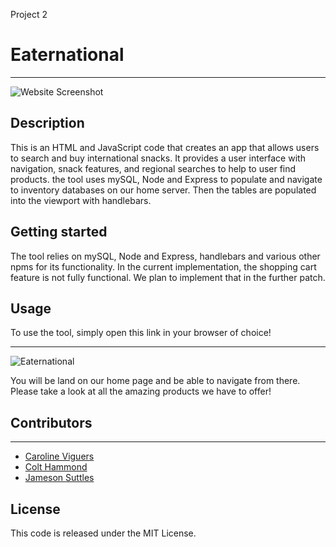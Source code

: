 Project 2

# Eaternational

****
![Website Screenshot](/public/P2_Screen%20Shot%20.png)

## Description

This is an HTML and JavaScript code that creates an app that allows users to search and buy international snacks. It provides a user interface with navigation, snack features, and regional searches to help to user find products. the tool uses mySQL, Node and Express to populate and navigate to inventory databases on our home server. Then the tables are populated into the viewport with handlebars.

## Getting started

The tool relies on mySQL, Node and Express, handlebars and various other npms for its functionality. In the current implementation, the shopping cart feature is not fully functional. We plan to implement that in the further patch. 

## Usage

To use the tool, simply open this link in your browser of choice!

*****
![Eaternational](https://jsuttle2.github.io/P1-animal-fan-tool/)

You will be land on our home page and be able to navigate from there. Please take a look at all the amazing products we have to offer!

## Contributors

*****
* [Caroline Viguers](https://github.com/Lohmarr)
* [Colt Hammond](https://github.com/smiller422)
* [Jameson Suttles](https://github.com/Jsuttle2)

## License

This code is released under the MIT License.
